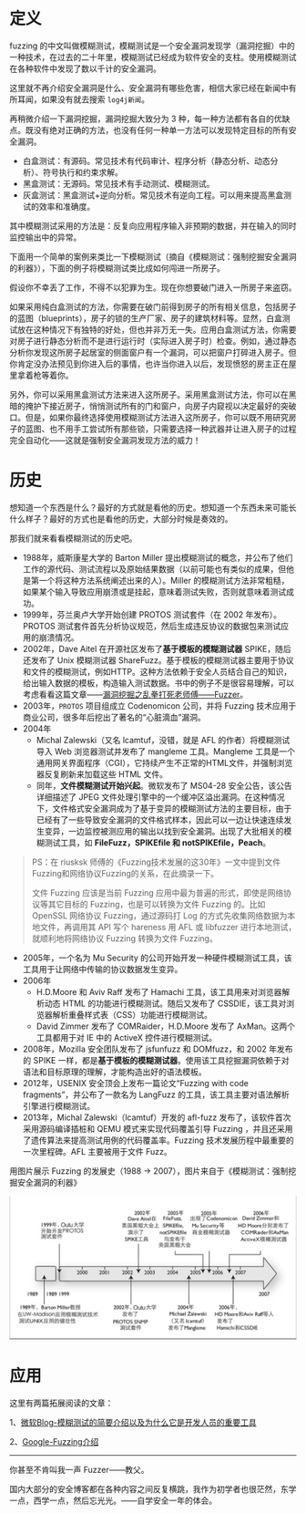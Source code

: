 

# 定义

fuzzing 的中文叫做模糊测试，模糊测试是一个安全漏洞发现学（漏洞挖掘）中的一种技术，在过去的二十年里，模糊测试已经成为软件安全的支柱。使用模糊测试在各种软件中发现了数以千计的安全漏洞。

这里就不再介绍安全漏洞是什么、安全漏洞有哪些危害，相信大家已经在新闻中有所耳闻，如果没有就去搜索 `log4j新闻`。

再稍微介绍一下漏洞挖掘，漏洞挖掘大致分为 3 种，每一种方法都有各自的优缺点。既没有绝对正确的方法，也没有任何一种单一方法可以发现特定目标的所有安全漏洞。
- 白盒测试：有源码。常见技术有代码审计、程序分析（静态分析、动态分析）、符号执行和约束求解。
- 黑盒测试：无源码。常见技术有手动测试、模糊测试。
- 灰盒测试：黑盒测试+逆向分析。常见技术有逆向工程。可以用来提高黑盒测试的效率和准确度。

其中模糊测试采用的方法是：反复向应用程序输入非预期的数据，并在输入的同时监控输出中的异常。

下面用一个简单的案例来类比一下模糊测试（摘自《模糊测试：强制挖掘安全漏洞的利器》），下面的例子将模糊测试类比成如何闯进一所房子。

假设你不幸丢了工作，不得不以犯罪为生。现在你想要破门进入一所房子来盗窃。

如果采用纯白盒测试的方法，你需要在破门前得到房子的所有相关信息，包括房子的蓝图（blueprints），房子的锁的生产厂家、房子的建筑材料等。显然，白盒测试放在这种情况下有独特的好处，但也并非万无一失。应用白盒测试方法，你需要对房子进行静态分析而不是进行运行时（实际进入房子时）检查。例如，通过静态分析你发现这所房子起居室的侧面窗户有一个漏洞，可以把窗户打碎进入房子。但你肯定没办法预见到你进入后的事情，也许当你进入以后，发现愤怒的房主正在屋里拿着枪等着你。

另外，你可以采用黑盒测试方法来进入这所房子。采用黑盒测试方法，你可以在黑暗的掩护下接近房子，悄悄测试所有的门和窗户，向房子内窥视以决定最好的突破口。但是，如果你最终选择使用模糊测试方法进入这所房子，你可以既不用研究房子的蓝图、也不用手工尝试所有那些锁，只需要选择一种武器并让进入房子的过程完全自动化——这就是强制安全漏洞发现方法的威力！


# 历史


想知道一个东西是什么？最好的方式就是看他的历史。想知道一个东西未来可能长什么样子？最好的方式也是看他的历史，大部分时候是奏效的。

那我们就来看看模糊测试的历史吧。
- 1988年，威斯康星大学的 Barton Miller 提出模糊测试的概念，并公布了他们工作的源代码、测试流程以及原始结果数据（以前可能也有类似的成果，但他是第一个将这种方法系统阐述出来的人）。Miller 的模糊测试方法非常粗糙，如果某个输入导致应用崩溃或是挂起，意味着测试失败，否则就意味着测试成功。
- 1999年，芬兰奥卢大学开始创建 PROTOS 测试套件（在 2002 年发布）。PROTOS 测试套件首先分析协议规范，然后生成违反协议的数据包来测试应用的崩溃情况。
- 2002年，Dave Aitel 在开源社区发布了**基于模板的模糊测试器** SPIKE，随后还发布了 Unix 模糊测试器 ShareFuzz。基于模板的模糊测试器主要用于协议和文件的模糊测试，例如HTTP。这种方法依赖于安全人员结合自己的知识，给出输入数据的模板，构造输入测试数据。书中的例子不是很容易理解，可以考虑看看这篇文章——[漏洞挖掘之乱拳打死老师傅——Fuzzer](https://www.anquanke.com/post/id/161719#h2-2)。
- 2003年，`PROTOS` 项目组成立 Codenomicon 公司，并将 Fuzzing 技术应用于商业公司，很多年后挖出了著名的“心脏滴血”漏洞。
- 2004年
    - Michal Zalewski（又名 lcamtuf，没错，就是 AFL 的作者）将模糊测试导入 Web 浏览器测试并发布了 mangleme 工具。Mangleme 工具是一个通用网关界面程序（CGI），它持续产生不正常的HTML文件，并强制浏览器反复刷新来加载这些 HTML 文件。
    - 同年，**文件模糊测试开始兴起**。微软发布了 MS04-28 安全公告，该公告详细描述了 JPEG 文件处理引擎中的一个缓冲区溢出漏洞。在这种情况下，文件格式安全漏洞成为了基于变异的模糊测试方法的主要目标，由于已经有了一些导致安全漏洞的文件格式样本，因此可以一边让快速连续发生变异，一边监控被测应用的输出以找到安全漏洞。出现了大批相关的模糊测试工具，如 **FileFuzz，SPIKEfile 和 notSPIKEfile，Peach**。
> PS：在 riusksk 师傅的《Fuzzing技术发展的这30年》一文中提到文件Fuzzing和网络协议Fuzzing的关系，在此摘录一下。
>
> 文件 Fuzzing 应该是当前 Fuzzing 应用中最为普遍的形式，即使是网络协议等其它目标的 Fuzzing，也是可以转换为文件 Fuzzing 的。比如 OpenSSL 网络协议 Fuzzing，通过源码打 Log 的方式先收集网络数据为本地文件，再调用其 API 写个 hareness 用 AFL 或 libfuzzer 进行本地测试，就顺利地将网络协议 Fuzzing 转换为文件 Fuzzing。 
- 2005年，一个名为 Mu Security 的公司开始开发一种硬件模糊测试工具，该工具用于让网络中传输的协议数据发生变异。
- 2006年
    - H.D.Moore 和 Aviv Raff 发布了 Hamachi 工具，该工具用来对浏览器解析动态 HTML 的功能进行模糊测试。随后又发布了 CSSDIE，该工具对浏览器解析重叠样式表（CSS）功能进行模糊测试。
    - David Zimmer 发布了 COMRaider，H.D.Moore 发布了 AxMan。这两个工具都用于对 IE 中的 ActiveX 控件进行模糊测试。 
- 2008年，Mozilla 安全团队发布了 jsfunfuzz 和 DOMfuzz，和 2002 年发布的 SPIKE 一样，都是**基于模板的模糊测试器**。使用该工具挖掘漏洞依赖于对语法和目标原理的理解，才能构造出好的语法模板。
- 2012年，USENIX 安全顶会上发布一篇论文“Fuzzing with code fragments”，并公布了一款名为 LangFuzz 的工具，该工具主要对语法解析引擎进行模糊测试。
- 2013年，Michal Zalewski（lcamtuf）开发的 afl-fuzz 发布了，该软件首次采用源码编译插桩和 QEMU 模式来实现代码覆盖引导 Fuzzing ，并且还采用了遗传算法来提高测试用例的代码覆盖率。Fuzzing 技术发展历程中最重要的一次里程碑。AFL 主要被用于文件 Fuzz。

用图片展示 Fuzzing 的发展史（1988 -> 2007），图片来自于《模糊测试：强制挖掘安全漏洞的利器》

![1988-2007中Fuzzing的发展史](./images/1.jpg)



# 应用



这里有两篇拓展阅读的文章：

1、[微软Blog-模糊测试的简要介绍以及为什么它是开发人员的重要工具](https://www.microsoft.com/en-us/research/blog/a-brief-introduction-to-fuzzing-and-why-its-an-important-tool-for-developers/)

2、[Google-Fuzzing介绍](https://github.com/google/fuzzing/blob/master/docs/intro-to-fuzzing.md)

---

你甚至不肯叫我一声 Fuzzer——教父。

国内大部分的安全博客都在各种内容之间反复横跳，我作为初学者也很茫然，东学一点，西学一点，然后忘光光。——自学安全一年的体会。